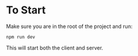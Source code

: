 # To Start

Make sure you are in the root of the project and run:

`npm run dev`

This will start both the client and server.